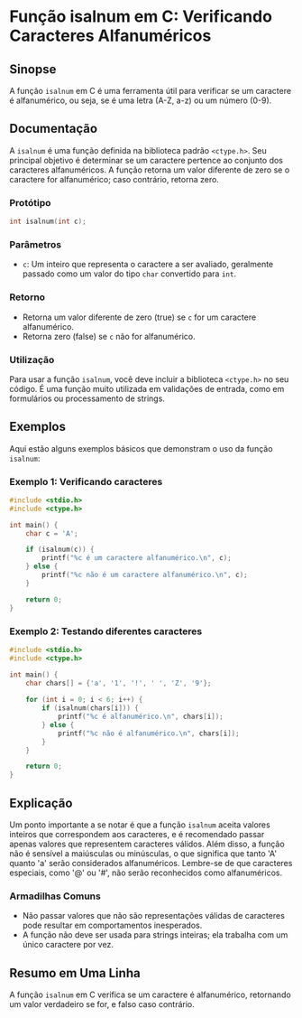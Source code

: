 <!--
Meta Description: # Função isalnum em C: Verificando Caracteres Alfanuméricos ## Sinopse A função `isalnum` em C é uma ferramenta útil para verificar se um caractere é ...
Meta Keywords: função, isalnum, caractere, alfanumérico, que
-->

# Função isalnum em C: Verificando Caracteres Alfanuméricos

## Sinopse
A função `isalnum` em C é uma ferramenta útil para verificar se um caractere é alfanumérico, ou seja, se é uma letra (A-Z, a-z) ou um número (0-9).

## Documentação
A `isalnum` é uma função definida na biblioteca padrão `<ctype.h>`. Seu principal objetivo é determinar se um caractere pertence ao conjunto dos caracteres alfanuméricos. A função retorna um valor diferente de zero se o caractere for alfanumérico; caso contrário, retorna zero.

### Protótipo
```c
int isalnum(int c);
```

### Parâmetros
- `c`: Um inteiro que representa o caractere a ser avaliado, geralmente passado como um valor do tipo `char` convertido para `int`.

### Retorno
- Retorna um valor diferente de zero (true) se `c` for um caractere alfanumérico.
- Retorna zero (false) se `c` não for alfanumérico.

### Utilização
Para usar a função `isalnum`, você deve incluir a biblioteca `<ctype.h>` no seu código. É uma função muito utilizada em validações de entrada, como em formulários ou processamento de strings.

## Exemplos
Aqui estão alguns exemplos básicos que demonstram o uso da função `isalnum`:

### Exemplo 1: Verificando caracteres
```c
#include <stdio.h>
#include <ctype.h>

int main() {
    char c = 'A';

    if (isalnum(c)) {
        printf("%c é um caractere alfanumérico.\n", c);
    } else {
        printf("%c não é um caractere alfanumérico.\n", c);
    }

    return 0;
}
```

### Exemplo 2: Testando diferentes caracteres
```c
#include <stdio.h>
#include <ctype.h>

int main() {
    char chars[] = {'a', '1', '!', ' ', 'Z', '9'};
    
    for (int i = 0; i < 6; i++) {
        if (isalnum(chars[i])) {
            printf("%c é alfanumérico.\n", chars[i]);
        } else {
            printf("%c não é alfanumérico.\n", chars[i]);
        }
    }

    return 0;
}
```

## Explicação
Um ponto importante a se notar é que a função `isalnum` aceita valores inteiros que correspondem aos caracteres, e é recomendado passar apenas valores que representem caracteres válidos. Além disso, a função não é sensível a maiúsculas ou minúsculas, o que significa que tanto 'A' quanto 'a' serão considerados alfanuméricos. Lembre-se de que caracteres especiais, como '@' ou '#', não serão reconhecidos como alfanuméricos.

### Armadilhas Comuns
- Não passar valores que não são representações válidas de caracteres pode resultar em comportamentos inesperados.
- A função não deve ser usada para strings inteiras; ela trabalha com um único caractere por vez.

## Resumo em Uma Linha
A função `isalnum` em C verifica se um caractere é alfanumérico, retornando um valor verdadeiro se for, e falso caso contrário.